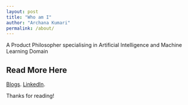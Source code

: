 ```yaml
---
layout: post
title: "Who am I"
author: "Archana Kumari"
permalink: /about/
---
```


A Product Philosopher specialising in Artificial Intelligence and Machine Learning Domain

## Read More Here
[Blogs](https://github.com/Archana-blog/product).
[LinkedIn](www.linkedin.com/in/archana19).

Thanks for reading!
